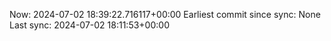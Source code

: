 Now: 2024-07-02 18:39:22.716117+00:00 Earliest commit since sync: None Last sync: 2024-07-02 18:11:53+00:00
